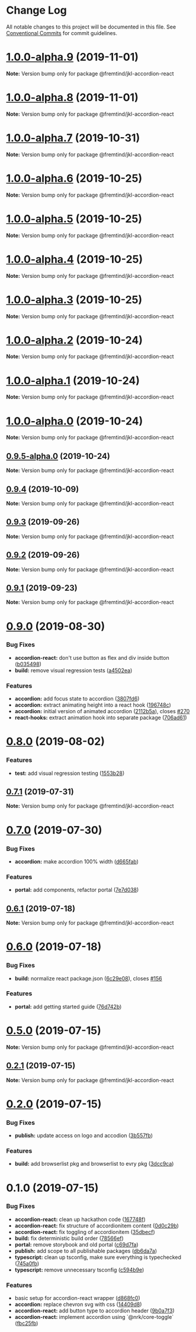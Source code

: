 # Change Log

All notable changes to this project will be documented in this file.
See [Conventional Commits](https://conventionalcommits.org) for commit guidelines.

# [1.0.0-alpha.9](https://github.com/fremtind/jokul/compare/@fremtind/jkl-accordion-react@1.0.0-alpha.8...@fremtind/jkl-accordion-react@1.0.0-alpha.9) (2019-11-01)

**Note:** Version bump only for package @fremtind/jkl-accordion-react





# [1.0.0-alpha.8](https://github.com/fremtind/jokul/compare/@fremtind/jkl-accordion-react@1.0.0-alpha.7...@fremtind/jkl-accordion-react@1.0.0-alpha.8) (2019-11-01)

**Note:** Version bump only for package @fremtind/jkl-accordion-react





# [1.0.0-alpha.7](https://github.com/fremtind/jokul/compare/@fremtind/jkl-accordion-react@1.0.0-alpha.6...@fremtind/jkl-accordion-react@1.0.0-alpha.7) (2019-10-31)

**Note:** Version bump only for package @fremtind/jkl-accordion-react





# [1.0.0-alpha.6](https://github.com/fremtind/jokul/compare/@fremtind/jkl-accordion-react@1.0.0-alpha.5...@fremtind/jkl-accordion-react@1.0.0-alpha.6) (2019-10-25)

**Note:** Version bump only for package @fremtind/jkl-accordion-react





# [1.0.0-alpha.5](https://github.com/fremtind/jokul/compare/@fremtind/jkl-accordion-react@1.0.0-alpha.4...@fremtind/jkl-accordion-react@1.0.0-alpha.5) (2019-10-25)

**Note:** Version bump only for package @fremtind/jkl-accordion-react





# [1.0.0-alpha.4](https://github.com/fremtind/jokul/compare/@fremtind/jkl-accordion-react@1.0.0-alpha.3...@fremtind/jkl-accordion-react@1.0.0-alpha.4) (2019-10-25)

**Note:** Version bump only for package @fremtind/jkl-accordion-react





# [1.0.0-alpha.3](https://github.com/fremtind/jokul/compare/@fremtind/jkl-accordion-react@1.0.0-alpha.2...@fremtind/jkl-accordion-react@1.0.0-alpha.3) (2019-10-25)

**Note:** Version bump only for package @fremtind/jkl-accordion-react





# [1.0.0-alpha.2](https://github.com/fremtind/jokul/compare/@fremtind/jkl-accordion-react@1.0.0-alpha.1...@fremtind/jkl-accordion-react@1.0.0-alpha.2) (2019-10-24)

**Note:** Version bump only for package @fremtind/jkl-accordion-react





# [1.0.0-alpha.1](https://github.com/fremtind/jokul/compare/@fremtind/jkl-accordion-react@1.0.0-alpha.0...@fremtind/jkl-accordion-react@1.0.0-alpha.1) (2019-10-24)

**Note:** Version bump only for package @fremtind/jkl-accordion-react





# [1.0.0-alpha.0](https://github.com/fremtind/jokul/compare/@fremtind/jkl-accordion-react@0.9.5-alpha.0...@fremtind/jkl-accordion-react@1.0.0-alpha.0) (2019-10-24)

**Note:** Version bump only for package @fremtind/jkl-accordion-react





## [0.9.5-alpha.0](https://github.com/fremtind/jokul/compare/@fremtind/jkl-accordion-react@0.9.4...@fremtind/jkl-accordion-react@0.9.5-alpha.0) (2019-10-24)

**Note:** Version bump only for package @fremtind/jkl-accordion-react





## [0.9.4](https://github.com/fremtind/jokul/compare/@fremtind/jkl-accordion-react@0.9.3...@fremtind/jkl-accordion-react@0.9.4) (2019-10-09)

**Note:** Version bump only for package @fremtind/jkl-accordion-react





## [0.9.3](https://github.com/fremtind/jokul/compare/@fremtind/jkl-accordion-react@0.9.2...@fremtind/jkl-accordion-react@0.9.3) (2019-09-26)

**Note:** Version bump only for package @fremtind/jkl-accordion-react





## [0.9.2](https://github.com/fremtind/jokul/compare/@fremtind/jkl-accordion-react@0.9.1...@fremtind/jkl-accordion-react@0.9.2) (2019-09-26)

**Note:** Version bump only for package @fremtind/jkl-accordion-react





## [0.9.1](https://github.com/fremtind/jokul/compare/@fremtind/jkl-accordion-react@0.9.0...@fremtind/jkl-accordion-react@0.9.1) (2019-09-23)

**Note:** Version bump only for package @fremtind/jkl-accordion-react





# [0.9.0](https://github.com/fremtind/jokul/compare/@fremtind/jkl-accordion-react@0.8.0...@fremtind/jkl-accordion-react@0.9.0) (2019-08-30)


### Bug Fixes

* **accordion-react:** don't use button as flex and div inside button ([b035498](https://github.com/fremtind/jokul/commit/b035498))
* **build:** remove visual regression tests ([a4502ea](https://github.com/fremtind/jokul/commit/a4502ea))


### Features

* **accordion:** add focus state to accordion ([3807fd6](https://github.com/fremtind/jokul/commit/3807fd6))
* **accordion:** extract animating height into a react hook ([196748c](https://github.com/fremtind/jokul/commit/196748c))
* **accordion:** initial version of animated accordion ([2112b5a](https://github.com/fremtind/jokul/commit/2112b5a)), closes [#270](https://github.com/fremtind/jokul/issues/270)
* **react-hooks:** extract animation hook into separate package ([706ad61](https://github.com/fremtind/jokul/commit/706ad61))





# [0.8.0](https://github.com/fremtind/jokul/compare/@fremtind/jkl-accordion-react@0.7.1...@fremtind/jkl-accordion-react@0.8.0) (2019-08-02)


### Features

* **test:** add visual regression testing ([1553b28](https://github.com/fremtind/jokul/commit/1553b28))





## [0.7.1](https://github.com/fremtind/jokul/compare/@fremtind/jkl-accordion-react@0.7.0...@fremtind/jkl-accordion-react@0.7.1) (2019-07-31)

**Note:** Version bump only for package @fremtind/jkl-accordion-react





# [0.7.0](https://github.com/fremtind/jokul/compare/@fremtind/jkl-accordion-react@0.6.1...@fremtind/jkl-accordion-react@0.7.0) (2019-07-30)


### Bug Fixes

* **accordion:** make accordion 100% width ([d665fab](https://github.com/fremtind/jokul/commit/d665fab))


### Features

* **portal:** add components, refactor portal ([7e7d038](https://github.com/fremtind/jokul/commit/7e7d038))





## [0.6.1](https://github.com/fremtind/jokul/compare/@fremtind/jkl-accordion-react@0.6.0...@fremtind/jkl-accordion-react@0.6.1) (2019-07-18)

**Note:** Version bump only for package @fremtind/jkl-accordion-react





# [0.6.0](https://github.com/fremtind/jokul/compare/@fremtind/jkl-accordion-react@0.5.0...@fremtind/jkl-accordion-react@0.6.0) (2019-07-18)


### Bug Fixes

* **build:** normalize react package.json ([6c29e08](https://github.com/fremtind/jokul/commit/6c29e08)), closes [#156](https://github.com/fremtind/jokul/issues/156)


### Features

* **portal:** add getting started guide ([76d742b](https://github.com/fremtind/jokul/commit/76d742b))





# [0.5.0](https://github.com/fremtind/jokul/compare/@fremtind/jkl-accordion-react@0.2.1...@fremtind/jkl-accordion-react@0.5.0) (2019-07-15)

**Note:** Version bump only for package @fremtind/jkl-accordion-react





## [0.2.1](https://github.com/fremtind/jokul/compare/@fremtind/jkl-accordion-react@0.2.0...@fremtind/jkl-accordion-react@0.2.1) (2019-07-15)

**Note:** Version bump only for package @fremtind/jkl-accordion-react





# [0.2.0](https://github.com/fremtind/jokul/compare/@fremtind/jkl-accordion-react@0.1.0...@fremtind/jkl-accordion-react@0.2.0) (2019-07-15)

### Bug Fixes

-   **publish:** update access on logo and accodion ([3b557fb](https://github.com/fremtind/jokul/commit/3b557fb))

### Features

-   **build:** add browserlist pkg and browserlist to evry pkg ([3dcc9ca](https://github.com/fremtind/jokul/commit/3dcc9ca))

# 0.1.0 (2019-07-15)

### Bug Fixes

-   **accordion-react:** clean up hackathon code ([167748f](https://github.com/fremtind/jokul/commit/167748f))
-   **accordion-react:** fix structure of accordionitem content ([0d0c29b](https://github.com/fremtind/jokul/commit/0d0c29b))
-   **accordion-react:** fix toggling of accordionitem ([35dbecf](https://github.com/fremtind/jokul/commit/35dbecf))
-   **build:** fix deterministic build order ([78566ef](https://github.com/fremtind/jokul/commit/78566ef))
-   **portal:** remove storybook and old portal ([c69d7fa](https://github.com/fremtind/jokul/commit/c69d7fa))
-   **publish:** add scope to all publishable packages ([db6da7a](https://github.com/fremtind/jokul/commit/db6da7a))
-   **typescript:** clean up tsconfig, make sure everything is typechecked ([745a0fb](https://github.com/fremtind/jokul/commit/745a0fb))
-   **typescript:** remove unnecessary tsconfig ([c594b9e](https://github.com/fremtind/jokul/commit/c594b9e))

### Features

-   basic setup for accordion-react wrapper ([d868fc0](https://github.com/fremtind/jokul/commit/d868fc0))
-   **accordion:** replace chevron svg with css ([14409d8](https://github.com/fremtind/jokul/commit/14409d8))
-   **accordion-react:** add button type to accordion header ([9b0a7f3](https://github.com/fremtind/jokul/commit/9b0a7f3))
-   **accordion-react:** implement accordion using \`@nrk/core-toggle\` ([fbc25fb](https://github.com/fremtind/jokul/commit/fbc25fb))
